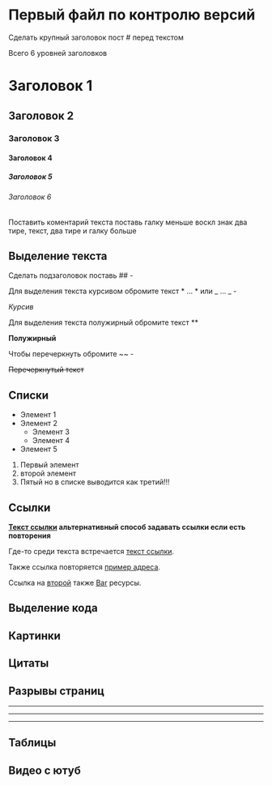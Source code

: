 # Первый файл по контролю версий

Сделать крупный заголовок пост # перед текстом

Всего 6 уровней заголовков

# Заголовок 1
## Заголовок 2
### Заголовок 3
#### Заголовок 4
##### Заголовок 5
###### Заголовок 6

Поставить коментарий текста поставь галку меньше воскл знак два тире, текст, два тире и галку больше
<!--Комент-->

## Выделение текста

Сделать подзаголовок поставь ## - 

Для выделения текста курсивом обромите текст * ... * или  _ ... _ - 

*Курсив*

Для выделения текста полужирный обромите текст **

**Полужирный**

Чтобы перечеркнуть обромите ~~ - 

~~Перечеркнутый текст~~

## Списки

* Элемент 1
* Элемент 2
   * Элемент 3
   * Элемент 4
* Элемент 5   

1. Первый элемент
2. второй элемент
5. Пятый но в списке выводится как третий!!!

## Ссылки

**[Текст ссылки](http://example.com/ "Необязательный заголовок ссылки")
альтернативный способ задавать ссылки если есть повторения**

Где-то среди текста встречается [текст ссылки][example].

Также ссылка повторяется [пример адреса][example].

Ссылка на [второй][foo] также [Bar][] ресурсы.

[example]: http://example.com/ "Необязательный заголовок ссылки"
[foo]: http://example.net/ 'Необязательный заголовок ссылки'
[bar]: http://example.edu/ (Необязательный заголовок ссылки)



## Выделение кода

## Картинки

## Цитаты

## Разрывы страниц
***
---
___
## Таблицы

## Видео с ютуб


